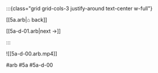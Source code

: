 :::{class="grid grid-cols-3 justify-around text-center w-full"}
<span/>

[[5a.arb|⌂ back]]

[[5a-d-01.arb|next →]]

:::

![[5a-d-00.arb.mp4]]

#arb #5a #5a-d-00

